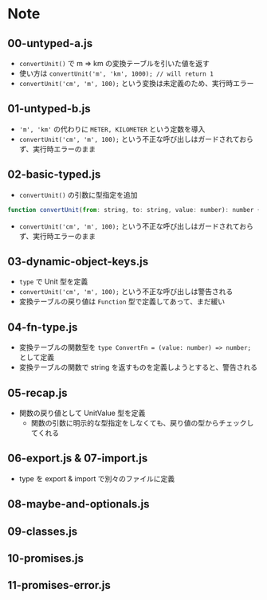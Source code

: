 # Note

## 00-untyped-a.js
- `convertUnit()` で m => km の変換テーブルを引いた値を返す
- 使い方は `convertUnit('m', 'km', 1000); // will return 1`
- `convertUnit('cm', 'm', 100);` という変換は未定義のため、実行時エラー

## 01-untyped-b.js
- `'m', 'km'` の代わりに `METER, KILOMETER` という定数を導入
- `convertUnit('cm', 'm', 100);` という不正な呼び出しはガードされておらず、実行時エラーのまま

## 02-basic-typed.js
- `convertUnit()` の引数に型指定を追加
```js
function convertUnit(from: string, to: string, value: number): number { ... }
```
- `convertUnit('cm', 'm', 100);` という不正な呼び出しはガードされておらず、実行時エラーのまま

## 03-dynamic-object-keys.js
- `type` で Unit 型を定義
- `convertUnit('cm', 'm', 100);` という不正な呼び出しは警告される
- 変換テーブルの戻り値は `Function` 型で定義してあって、まだ緩い

## 04-fn-type.js
- 変換テーブルの関数型を `type ConvertFn = (value: number) => number;` として定義
- 変換テーブルの関数で string を返すものを定義しようとすると、警告される

## 05-recap.js
- 関数の戻り値として UnitValue 型を定義
  - 関数の引数に明示的な型指定をしなくても、戻り値の型からチェックしてくれる

## 06-export.js &  07-import.js
- type を export & import で別々のファイルに定義

## 08-maybe-and-optionals.js

## 09-classes.js

## 10-promises.js

## 11-promises-error.js
